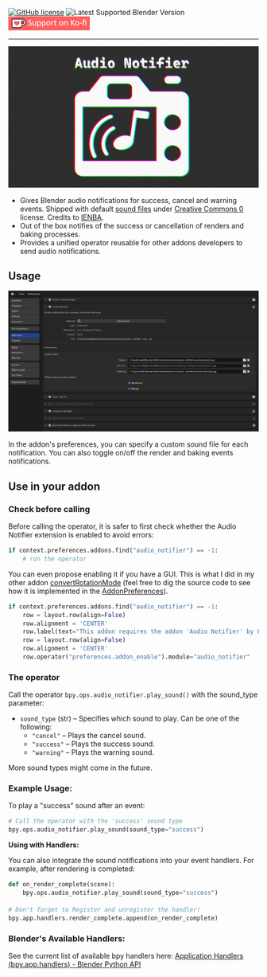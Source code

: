 [![GitHub license](https://img.shields.io/github/license/L0Lock/AudioNotifier?style=for-the-badge)](https://github.com/L0Lock/AudioNotifier/blob/master/LICENSE) ![Latest Supported Blender Version](https://img.shields.io/badge/Blender-v4.3.0-orange?style=for-the-badge&logo=blender) [![ko-fi](Prez/SupportOnKofi.jpg)](https://ko-fi.com/lauloque)

-----

![feature](Prez/feature.jpg)

- Gives Blender audio notifications for success, cancel and warning events. Shipped with default [sound files](https://freesound.org/s/762132/) under [Creative Commons 0](http://creativecommons.org/publicdomain/zero/1.0/ "Go to the full license text") license. Credits to [IENBA](https://freesound.org/people/IENBA/).
- Out of the box notifies of the success or cancellation of renders and baking processes.
- Provides a unified operator reusable for other addons developers to send audio notifications.

## Usage

![prefs](Prez/prefs.jpg)

In the addon's preferences, you can specify a custom sound file for each notification. You can also toggle on/off the render and baking events notifications.

## Use in your addon

### Check before calling

Before calling the operator, it is safer to first check whether  the Audio Notifier extension is enabled to avoid errors:

```python
if context.preferences.addons.find("audio_notifier") == -1:
    # run the operator
```

You can even propose enabling it if you have a GUI. This is what I did in my other addon [convertRotationMode](https://github.com/L0Lock/convertRotationMode/tree/main?tab=readme-ov-file#not-so-simple-method) (feel free to dig the source code to see how it is implemented in the [AddonPreferences](https://github.com/L0Lock/convertRotationMode/blob/main/convert_Rotation_Mode/preferences.py)).

```python
if context.preferences.addons.find("audio_notifier") == -1:
    row = layout.row(align=False)
    row.alignment = 'CENTER'
    row.label(text="This addon requires the addon 'Audio Notifier' by Loïc \"Lauloque\" Dautry.", icon="ERROR")
    row = layout.row(align=False)
    row.alignment = 'CENTER'
    row.operator("preferences.addon_enable").module="audio_notifier"
```

### The operator

Call the operator `bpy.ops.audio_notifier.play_sound()` with the sound_type parameter:

- `sound_type` (str) – Specifies which sound to play. Can be one of the following:
  - `"cancel"` – Plays the cancel sound.
  - `"success"` – Plays the success sound.
  - `"warning"` – Plays the warning sound.

More sound types might come in the future.

### **Example Usage:**

To play a "success" sound after an event:

```python
# Call the operator with the 'success' sound type
bpy.ops.audio_notifier.play_sound(sound_type="success")
```

**Using with Handlers:**

You can also integrate the sound notifications into your event handlers. For example,  after rendering is completed:

```python
def on_render_complete(scene):
    bpy.ops.audio_notifier.play_sound(sound_type="success")

# Don't forget to Register and unregister the handler!
bpy.app.handlers.render_complete.append(on_render_complete)
```

### **Blender's Available Handlers:**

See the current list of available bpy handlers here: [Application Handlers (bpy.app.handlers) - Blender Python API](https://docs.blender.org/api/current/bpy.app.handlers.html)
